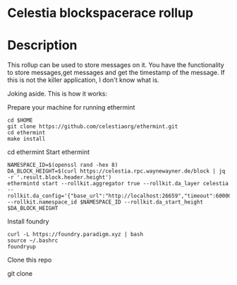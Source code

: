 # Celestia blockspacerace rollup

# Description 

This rollup can be used to store messages on it. You have the functionality to store messages,get messages and get the timestamp of the message. If this is not the killer application, I don't know what is.

Joking aside. This is how it works:

Prepare your machine for running ethermint 

```
cd $HOME
git clone https://github.com/celestiaorg/ethermint.git
cd ethermint
make install
```
cd ethermint
Start ethermint

```
NAMESPACE_ID=$(openssl rand -hex 8)
DA_BLOCK_HEIGHT=$(curl https://celestia.rpc.waynewayner.de/block | jq -r '.result.block.header.height')
ethermintd start --rollkit.aggregator true --rollkit.da_layer celestia --rollkit.da_config='{"base_url":"http://localhost:26659","timeout":60000000000,"gas_limit":6000000,"fee":6000}' --rollkit.namespace_id $NAMESPACE_ID --rollkit.da_start_height $DA_BLOCK_HEIGHT
```

Install foundry

```
curl -L https://foundry.paradigm.xyz | bash
source ~/.bashrc
foundryup
```

Clone this repo

git clone 



